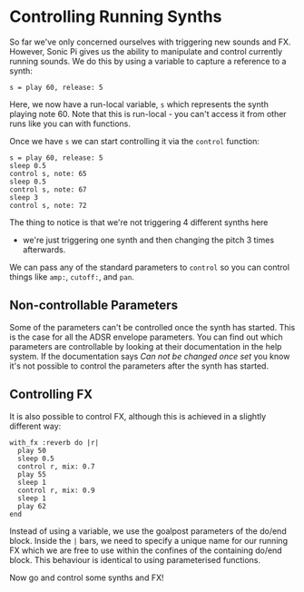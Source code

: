 # Controlling Running Synths

So far we've only concerned ourselves with triggering new sounds and
FX. However, Sonic Pi gives us the ability to manipulate and control
currently running sounds. We do this by using a variable to capture a
reference to a synth:

```
s = play 60, release: 5
```

Here, we now have a run-local variable, `s` which represents the synth
playing note 60. Note that this is run-local - you can't access it from
other runs like you can with functions.

Once we have `s` we can start controlling it via the `control` function:

```
s = play 60, release: 5
sleep 0.5
control s, note: 65
sleep 0.5
control s, note: 67
sleep 3
control s, note: 72
```

The thing to notice is that we're not triggering 4 different synths here
- we're just triggering one synth and then changing the pitch 3 times
afterwards.

We can pass any of the standard parameters to `control` so you can
control things like `amp:`, `cutoff:`, and `pan`.

## Non-controllable Parameters

Some of the parameters can't be controlled once the synth has
started. This is the case for all the ADSR envelope parameters. You can
find out which parameters are controllable by looking at their
documentation in the help system. If the documentation says *Can not be
changed once set* you know it's not possible to control the parameters
after the synth has started.

## Controlling FX

It is also possible to control FX, although this is achieved in a
slightly different way:

```
with_fx :reverb do |r|
  play 50
  sleep 0.5
  control r, mix: 0.7
  play 55
  sleep 1
  control r, mix: 0.9
  sleep 1
  play 62
end
```

Instead of using a variable, we use the goalpost parameters of the
do/end block. Inside the `|` bars, we need to specify a unique name for
our running FX which we are free to use within the confines of the
containing do/end block. This behaviour is identical to using
parameterised functions.

Now go and control some synths and FX!



